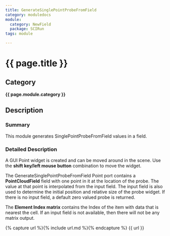 ```yaml
---
title: GenerateSinglePointProbeFromField
category: moduledocs
module:
  category: NewField
  package: SCIRun
tags: module

---
```


# {{ page.title }}

## Category

**{{ page.module.category }}**

## Description

### Summary

This module generates SinglePointProbeFromField values in a field.

### Detailed Description

A GUI Point widget is created and can be moved around in the scene. Use the **shift key/left mouse button** combination to move the widget.

The GenerateSinglePointProbeFromField Point port contains a **PointCloudField** field with one point in it at the location of the probe. The value at that point is interpolated from the input field. The input field is also used to determine the initial position and relative size of the probe widget. If there is no input field, a default zero valued probe is returned.

The **Element Index matrix** contains the Index of the item with data that is nearest the cell. If an input field is not available, then there will not be any matrix output.

{% capture url %}{% include url.md %}{% endcapture %}
{{ url }}
